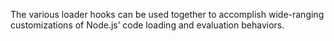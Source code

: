 
The various loader hooks can be used together to accomplish wide-ranging
customizations of Node.js’ code loading and evaluation behaviors.


